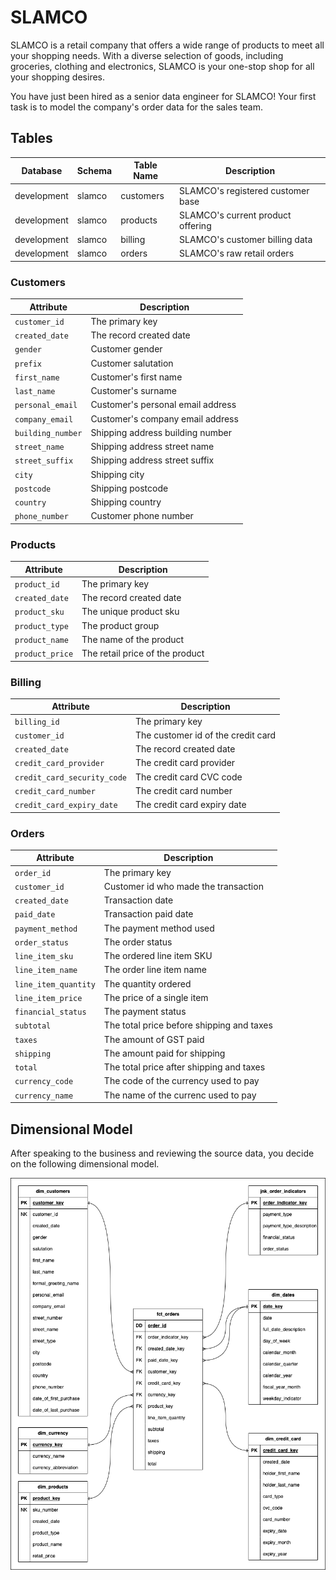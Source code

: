 # SLAMCO

SLAMCO is a retail company that offers a wide range of products to meet all your
shopping needs. With a diverse selection of goods, including groceries,
clothing and electronics, SLAMCO is your one-stop shop for all your shopping
desires.

You have just been hired as a senior data engineer for SLAMCO! Your first task
is to model the company's order data for the sales team.

## Tables

| Database    | Schema | Table Name   | Description                       |
| ----------- | ------ | ------------ | --------------------------------- |
| development | slamco | customers    | SLAMCO's registered customer base |
| development | slamco | products     | SLAMCO's current product offering |
| development | slamco | billing      | SLAMCO's customer billing data    |
| development | slamco | orders       | SLAMCO's raw retail orders        |

### Customers

| Attribute         | Description                       |
| ----------------- | --------------------------------- |
| `customer_id`     | The primary key                   |
| `created_date`    | The record created date           |
| `gender`          | Customer gender                   |
| `prefix`          | Customer salutation               |
| `first_name`      | Customer's first name             |
| `last_name`       | Customer's surname                |
| `personal_email`  | Customer's personal email address |
| `company_email`   | Customer's company email address  |
| `building_number` | Shipping address building number  |
| `street_name`     | Shipping address street name      |
| `street_suffix`   | Shipping address street suffix    |
| `city`            | Shipping city                     |
| `postcode`        | Shipping postcode                 |
| `country`         | Shipping country                  |
| `phone_number`    | Customer phone number             |

### Products

| Attribute       | Description                     |
| --------------- | ------------------------------- |
| `product_id`    | The primary key                 |
| `created_date`  | The record created date         |
| `product_sku`   | The unique product sku          |
| `product_type`  | The product group               |
| `product_name`  | The name of the product         |
| `product_price` | The retail price of the product |

### Billing

| Attribute                   | Description                        |
| --------------------------- | ---------------------------------- |
| `billing_id`                | The primary key                    |
| `customer_id`               | The customer id of the credit card |
| `created_date`              | The record created date            |
| `credit_card_provider`      | The credit card provider           |
| `credit_card_security_code` | The credit card CVC code           |
| `credit_card_number`        | The credit card number             |
| `credit_card_expiry_date`   | The credit card expiry date        |

### Orders

| Attribute            | Description                               |
| -------------------- | ----------------------------------------- |
| `order_id`           | The primary key                           |
| `customer_id`        | Customer id who made the transaction      |
| `created_date`       | Transaction date                          |
| `paid_date`          | Transaction paid date                     |
| `payment_method`     | The payment method used                   |
| `order_status`       | The order status                          |
| `line_item_sku`      | The ordered line item SKU                 |
| `line_item_name`     | The order line item name                  |
| `line_item_quantity` | The quantity ordered                      |
| `line_item_price`    | The price of a single item                |
| `financial_status`   | The payment status                        |
| `subtotal`           | The total price before shipping and taxes |
| `taxes`              | The amount of GST paid                    |
| `shipping`           | The amount paid for shipping              |
| `total`              | The total price after shipping and taxes  |
| `currency_code`      | The code of the currency used to pay      |
| `currency_name`      | The name of the currenc used to pay       |

## Dimensional Model

After speaking to the business and reviewing the source data, you decide on the
following dimensional model.

<p align="center">
  <img width="700" src="./assets/readme_sales_model.drawio.png"/>
</p>
